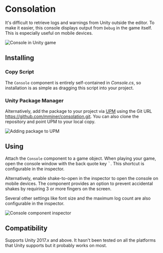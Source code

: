 # Consolation

It's difficult to retrieve logs and warnings from Unity outside the editor.  To
make it easier, this console displays output from `Debug` in the game itself.
This is especially useful on mobile devices.

![Console in Unity game](https://matthewminer.com/images/consolation.png)


## Installing

### Copy Script

The `Console` component is entirely self-contained in *Console.cs*, so
installation is as simple as dragging this script into your project.

### Unity Package Manager

Alternatively, add the package to your project via
[UPM](https://docs.unity3d.com/Manual/upm-ui.html) using the Git URL
https://github.com/mminer/consolation.git. You can also clone the repository and
point UPM to your local copy.

![Adding package to UPM](https://matthewminer.com/images/consolation-upm.gif)


## Using

Attach the `Console` component to a game object. When playing your game, open
the console window with the back quote key <kbd>`</kbd>. This shortcut is
configurable in the inspector.

Alternatively, enable shake-to-open in the inspector to open the console on
mobile devices. The component provides an option to prevent accidental shakes by
requiring 3 or more fingers on the screen.

Several other settings like font size and the maximum log count are also
configurable in the inspector.

![Console component
inspector](https://matthewminer.com/images/consolation-inspector.png)


## Compatibility

Supports Unity 2017.x and above. It hasn't been tested on all the platforms that
Unity supports but it probably works on most.
